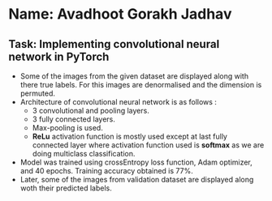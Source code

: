 # Name: Avadhoot Gorakh Jadhav

## Task: Implementing convolutional neural network in PyTorch

* Some of the images from the given dataset are displayed along with there true labels. For this images are denormalised and the dimension is permuted.
* Architecture of convolutional neural network is as follows :
    * 3 convolutional and pooling layers.
    * 3 fully connected layers.
    * Max-pooling is used.
    * **ReLu** activation function is mostly used except at last fully connected layer where activation function used is **softmax** as we are doing multiclass classification.
* Model was trained using crossEntropy loss function, Adam optimizer, and 40 epochs. Training accuracy obtained is 77%.
* Later, some of the images from validation dataset are displayed along woth their predicted labels.